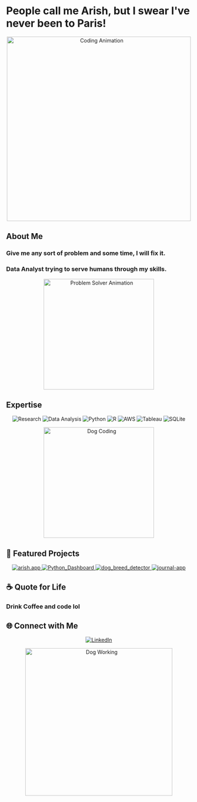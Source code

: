 # People call me Arish, but I swear I've never been to Paris!

<p align="center">
  <img src="https://media.giphy.com/media/LmNwrBhejkK9EFP504/giphy.gif" alt="Coding Animation" width="500"/>
</p>

## About Me

### Give me any sort of problem and some time, I will fix it.
### Data Analyst trying to serve humans through my skills.

<p align="center">
  <img src="https://media.giphy.com/media/836HiJc7pgzy8iNXCn/giphy.gif" alt="Problem Solver Animation" width="300"/>
</p>

## Expertise

<p align="center">
  <img src="https://img.shields.io/badge/-Research-333333?style=for-the-badge&logo=google-scholar" alt="Research"/>
  <img src="https://img.shields.io/badge/-Data_Analysis-333333?style=for-the-badge&logo=data-usage" alt="Data Analysis"/>
  <img src="https://img.shields.io/badge/-Python-333333?style=for-the-badge&logo=python" alt="Python"/>
  <img src="https://img.shields.io/badge/-R-333333?style=for-the-badge&logo=r" alt="R"/>
  <img src="https://img.shields.io/badge/-AWS-333333?style=for-the-badge&logo=amazon-aws" alt="AWS"/>
  <img src="https://img.shields.io/badge/-Tableau-333333?style=for-the-badge&logo=tableau" alt="Tableau"/>
  <img src="https://img.shields.io/badge/-SQLite-333333?style=for-the-badge&logo=sqlite" alt="SQLite"/>
</p>

<p align="center">
  <img src="https://media.giphy.com/media/26ufnwz3wDUli7GU0/giphy.gif" alt="Dog Coding" width="300"/>
</p>

## 🚀 Featured Projects

<p align="center">
  <a href="https://github.com/acharyaarish/arish.app">
    <img src="https://github-readme-stats.vercel.app/api/pin/?username=acharyaarish&repo=arish.app&theme=radical" alt="arish.app" />
  </a>
  <a href="https://github.com/acharyaarish/Python_Dashboard">
    <img src="https://github-readme-stats.vercel.app/api/pin/?username=acharyaarish&repo=Python_Dashboard&theme=radical" alt="Python_Dashboard" />
  </a>
  <a href="https://github.com/acharyaarish/dog_breed_detector">
    <img src="https://github-readme-stats.vercel.app/api/pin/?username=acharyaarish&repo=dog_breed_detector&theme=radical" alt="dog_breed_detector" />
  </a>
  <a href="https://github.com/acharyaarish/journal-app">
    <img src="https://github-readme-stats.vercel.app/api/pin/?username=acharyaarish&repo=journal-app&theme=radical" alt="journal-app" />
  </a>
</p>

## ☕ Quote for Life

### Drink Coffee and code lol


## 🌐 Connect with Me

<p align="center">
  <a href="https://www.linkedin.com/in/acharyaarish/">
    <img src="https://img.shields.io/badge/-LinkedIn-333333?style=for-the-badge&logo=linkedin" alt="LinkedIn"/>
  </a>
</p>

<p align="center">
  <img src="https://media.giphy.com/media/aC45M5Q4D07Pq/giphy.gif" alt="Dog Working" width="400"/>
</p>
